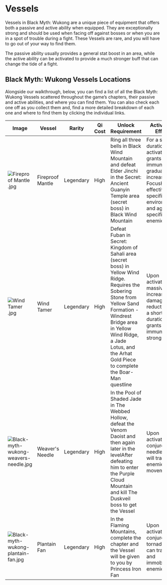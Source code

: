 # Vessels

Vessels in Black Myth: Wukong are a unique piece of equipment that offers both a passive and active ability when equipped. They are exceptionally strong and should be used when facing off against bosses or when you are in a spot of trouble during a fight. These Vessels are rare, and you will have to go out of your way to find them. 

The passive ability usually provides a general stat boost in an area, while the active ability can be activated to provide a much stronger buff that can change the tide of a fight. 

## Black Myth: Wukong Vessels Locations

Alongside our walkthrough, below, you can find a list of all the Black Myth: Wukong Vessels scattered throughout the game’s chapters, their passive and active abilities, and where you can find them. You can also check each one off as you collect them and, find a more detailed breakdown of each one and where to find them by clicking the individual links. 

Image | Vessel | Rarity | Qi Cost | Unlock Requirement | Activation Effect | Equipped Effect | Collected   
---|---|---|---|---|---|---|---  
![Fireproof Mantle .jpg](https://oyster.ignimgs.com/mediawiki/apis.ign.com/black-myth-wukong/6/6e/Fireproof_Mantle_.jpg?width=42&format=jpg&auto=webp&quality=80) | Fireproof Mantle | Legendary | High | Ring all three bells in Black Wind Mountain and defeat Elder Jinchi in the Secret: Ancient Guanyin Temple area (secret boss) in Black Wind Mountain | For a short duration after activation, grants Burn immunity and gradually increases FocusHighly effective in specific environments and against specific enemies | Significantly increases Burn resistance, and grants immunity to Scorch damage from lava-covered terrain | **Fireproof Mantle** 
![Wind Tamer .jpg](https://oyster.ignimgs.com/mediawiki/apis.ign.com/black-myth-wukong/a/af/Wind_Tamer_.jpg?width=42&format=jpg&auto=webp&quality=80) | Wind Tamer | Legendary | High | Defeat Fuban in Secret: Kingdom of Sahali area (secret boss) in Yellow Wind Ridge. Requires the Sobering Stone from Yellow Sand Formation - Windrest Bridge area in Yellow Wind Ridge, a Jade Lotus, and the Arhat Gold Piece to complete the Boar-Man questline | Upon activation, massively increases damage reduction for a short duration and grants immunity to strong winds | Significantly increases damage reduction | **Wind Tamer** 
![Black-myth-wukong-weavers-needle.jpg](https://oyster.ignimgs.com/mediawiki/apis.ign.com/black-myth-wukong/3/36/Black-myth-wukong-weavers-needle.jpg?width=42&format=jpg&auto=webp&quality=80) | Weaver's Needle | Legendary | High | In the Pool of Shaded Jade in The Webbed Hollow, defeat the Venom Daoist and then again later in the levelAfter defeating him to enter the Purple Cloud Mountain and kill The Duskveil boss to get the Vessel | Upon activation, conjure a needle that will track the enemies' movement | Significantly increases critical hit chance and critical hit damage | **Weaver's Needle** 
![Black-myth-wukong-plantain-fan.jpg](https://oyster.ignimgs.com/mediawiki/apis.ign.com/black-myth-wukong/9/9e/Black-myth-wukong-plantain-fan.jpg?width=42&format=jpg&auto=webp&quality=80) | Plantain Fan | Legendary | High | In the Flaming Mountains, complete the chapter and the Vessel will be given to you by Princess Iron Fan | Upon activation, conjure a tornado that can track and immobilize enemies | Moderately increases stamina recovery rate | **Plantain Fan** 

